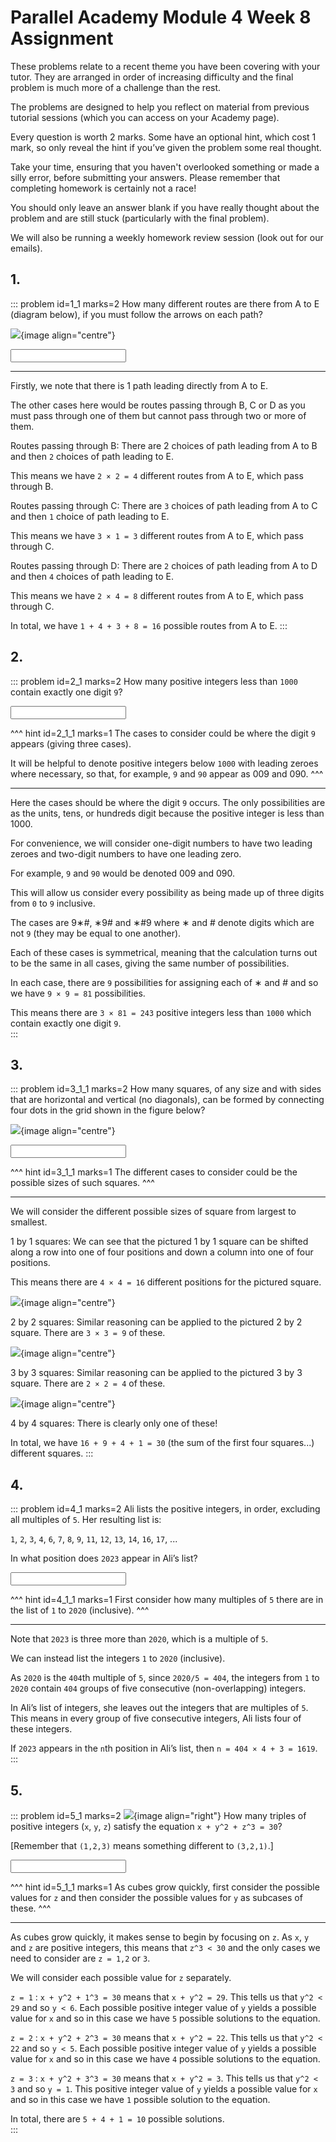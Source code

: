 # Parallel Academy Module 4 Week 8 Assignment

These problems relate to a recent theme you have been covering with your tutor. They are arranged in order of increasing difficulty and the final problem is much more of a challenge than the rest.  

The problems are designed to help you reflect on material from previous tutorial sessions (which you can access on your Academy page).  

Every question is worth 2 marks. Some have an optional hint, which cost 1 mark, so only reveal the hint if you’ve given the problem some real thought.   

Take your time, ensuring that you haven't overlooked something or made a silly error, before submitting your answers. Please remember that completing homework is certainly not a race!  

You should only leave an answer blank if you have really thought about the problem and are still stuck (particularly with the final problem).  

We will also be running a weekly homework review session (look out for our emails).  


## 1.
::: problem id=1_1 marks=2
How many different routes are there from A to E (diagram below), if you must follow the arrows on each path?  

![](/resources/academy-4-week-8/1-paths.png){image align="centre"}  

<input type="number" solution="16"/>  

---
Firstly, we note that there is 1 path leading directly from A to E. 
 
The other cases here would be routes passing through B, C or D as you must pass through one of them but cannot pass through two or more of them.  

Routes passing through B: There are 2 choices of path leading from A to B and then `2` choices of path leading to E.  

This means we have `2 × 2 = 4` different routes from A to E, which pass through B.  

Routes passing through C: There are `3` choices of path leading from A to C and then `1` choice of path leading to E.  

This means we have `3 × 1 = 3` different routes from A to E, which pass through C.  

Routes passing through D: There are `2` choices of path leading from A to D and then `4` choices of path leading to E.  

This means we have `2 × 4 = 8` different routes from A to E, which pass through C.  

In total, we have `1 + 4 + 3 + 8 = 16` possible routes from A to E.
:::


## 2.
::: problem id=2_1 marks=2
How many positive integers less than `1000` contain exactly one digit `9`?  

<input type="number" solution="243"/>

^^^ hint id=2_1_1 marks=1
The cases to consider could be where the digit `9` appears (giving three cases).  

It will be helpful to denote positive integers below `1000` with leading zeroes where necessary, so that, for example, `9` and `90` appear as 009 and 090.
^^^

---
Here the cases should be where the digit `9` occurs. The only possibilities are as the units, tens, or hundreds digit because the positive integer is less than 1000.  

For convenience, we will consider one-digit numbers to have two leading zeroes and two-digit numbers to have one leading zero.  

For example, `9` and `90` would be denoted 009 and 090.  

This will allow us consider every possibility as being made up of three digits from `0` to `9` inclusive.  

The cases are 9∗#,  ∗9# and ∗#9 where ∗ and # denote digits which are not `9` (they may be equal to one another).  

Each of these cases is symmetrical, meaning that the calculation turns out to be the same in all cases, giving the same number of possibilities.  

In each case, there are `9` possibilities for assigning each of  ∗ and # and so we have `9 × 9 = 81` possibilities.  

This means there are `3 × 81 = 243` positive integers less than `1000` which contain exactly one digit `9`.  
:::


## 3.
::: problem id=3_1_1 marks=2
How many squares, of any size and with sides that are horizontal and vertical (no diagonals), can be formed by connecting four dots in the grid shown in the figure below?  

![](/resources/academy-4-week-8/3-squares.png){image align="centre"} 

<input type="number" solution="30"/>  

^^^ hint id=3_1_1 marks=1
The different cases to consider could be the possible sizes of such squares.
^^^

---
We will consider the different possible sizes of square from largest to smallest.

1 by 1 squares: We can see that the pictured 1 by 1 square can be shifted along a row into one of four positions and down a column into one of four positions.  

This means there are `4 × 4 = 16` different positions for the pictured square.  

![](/resources/academy-4-week-8/3-squaresSmall.png){image align="centre"}  
 
2 by 2 squares: Similar reasoning can be applied to the pictured 2 by 2 square. There are `3 × 3 = 9` of these.  

![](/resources/academy-4-week-8/3-squaresMedium.png){image align="centre"}  

3 by 3 squares: Similar reasoning can be applied to the pictured 3 by 3 square. There are `2 × 2 = 4` of these.  

![](/resources/academy-4-week-8/3-squaresBig.png){image align="centre"}  

4 by 4 squares: There is clearly only one of these!  

In total, we have `16 + 9 + 4 + 1 = 30` (the sum of the first four squares...) different squares. 
:::


## 4.
::: problem id=4_1 marks=2
Ali lists the positive integers, in order, excluding all multiples of `5`. Her resulting list is:  

`1`, `2`, `3`, `4`, `6`, `7`, `8`, `9`, `11`, `12`, `13`, `14`, `16`, `17`, ...  

In what position does `2023` appear in Ali’s list?  

<input type="number" solution="1619"/> 

^^^ hint id=4_1_1 marks=1
First consider how many multiples of `5` there are in the list of `1` to `2020` (inclusive).
^^^

---
Note that `2023` is three more than `2020`, which is a multiple of `5`.  

We can instead list the integers `1` to `2020` (inclusive).  
 
As `2020` is the `404`th multiple of `5`, since `2020/5 = 404`, the integers from `1` to `2020` contain `404` groups of five consecutive (non-overlapping) integers.  
 
In Ali’s list of integers, she leaves out the integers that are multiples of `5`. This means in every group of five consecutive integers, Ali lists four of these integers.  
 
If `2023` appears in the `n`th position in Ali’s list, then `n = 404 × 4 + 3 = 1619`.
:::


## 5.
::: problem id=5_1 marks=2
![](/resources/academy-4-week-2/4-skull.png){image align="right"} 
How many triples of positive integers (`x`, `y`, `z`) satisfy the equation `x + y^2 + z^3 = 30`?  

[Remember that `(1,2,3)` means something different to `(3,2,1)`.]  

<input type="number" solution="10"/> 

^^^ hint id=5_1_1 marks=1
As cubes grow quickly, first consider the possible values for `z` and then consider the possible values for `y` as subcases of these.
^^^

---
As cubes grow quickly, it makes sense to begin by focusing on `z`. As `x`, `y` and `z` are positive integers, this means that `z^3 < 30` and the only cases we need to consider are `z = 1,2` or `3`.  

We will consider each possible value for `z` separately.  

`z = 1` :  `x + y^2 + 1^3 = 30` means that `x + y^2 = 29`. This tells us that `y^2 < 29` and so `y < 6`. Each possible positive integer value of `y` yields a possible value for `x` and so in this case we have `5` possible solutions to the equation.  

`z = 2` :  `x + y^2 + 2^3 = 30` means that `x + y^2 = 22`. This tells us that `y^2 < 22` and so `y < 5`. Each possible positive integer value of `y` yields a possible value for `x` and so in this case we have `4` possible solutions to the equation.  

`z = 3` :  `x + y^2 + 3^3 = 30` means that `x + y^2 = 3`. This tells us that `y^2 < 3` and so `y = 1`. This positive integer value of `y` yields a possible value for `x` and so in this case we have `1` possible solution to the equation.

In total, there are `5 + 4 + 1 = 10` possible solutions.  
:::
